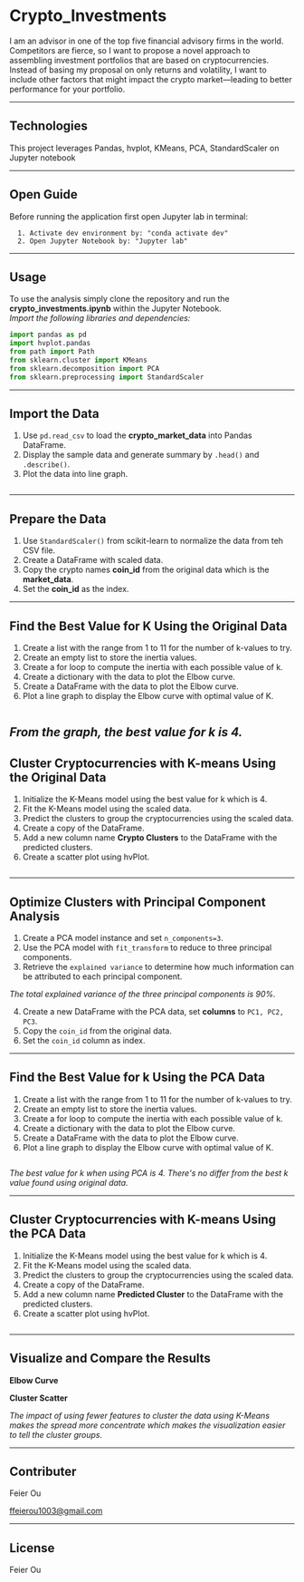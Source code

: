# Crypto_Investments


I am an advisor in one of the top five financial advisory firms in the world. Competitors are fierce, so I want to propose a novel approach to assembling investment portfolios that are based on cryptocurrencies. Instead of basing my proposal on only returns and volatility, I want to include other factors that might impact the crypto market—leading to better performance for your portfolio.


---

## Technologies

This project leverages Pandas, hvplot, KMeans, PCA, StandardScaler on Jupyter notebook

---

## Open Guide

Before running the application first open Jupyter lab in terminal:

```
  1. Activate dev environment by: "conda activate dev"
  2. Open Jupyter Notebook by: "Jupyter lab"
```


---

## Usage

To use the analysis simply clone the repository and run the **crypto_investments.ipynb** within the Jupyter Notebook.\
*Import the following libraries and dependencies:*

``` python
import pandas as pd
import hvplot.pandas
from path import Path
from sklearn.cluster import KMeans
from sklearn.decomposition import PCA
from sklearn.preprocessing import StandardScaler
```


---

## Import the Data

1. Use `pd.read_csv` to load the **crypto_market_data** into Pandas DataFrame.
2. Display the sample data and generate summary by `.head()` and `.describe()`.
3. Plot the data into line graph.

![<boken>](<Image/bokeh_plot.png>)

---

## Prepare the Data

1. Use `StandardScaler()` from scikit-learn to normalize the data from teh CSV file.
2. Create a DataFrame with scaled data. 
3. Copy the crypto names **coin_id** from the original data which is the **market_data**.
4. Set the **coin_id** as the index.

---

## Find the Best Value for K Using the Original Data

1. Create a list with the range from 1 to 11 for the number of k-values to try.
2. Create an empty list to store the inertia values.
3. Create a for loop to compute the inertia with each possible value of k. 
4. Create a dictionary with the data to plot the Elbow curve.
5. Create a DataFrame with the data to plot the Elbow curve.
6. Plot a line graph to display the Elbow curve with optimal value of K. 

![<original k>](<Image/original k.png>)

*From the graph, the best value for k is 4.*
---

## Cluster Cryptocurrencies with K-means Using the Original Data

1. Initialize the K-Means model using the best value for k which is 4. 
2. Fit the K-Means model using the scaled data.
3. Predict the clusters to group the cryptocurrencies using the scaled data.
4. Create a copy of the DataFrame.
5. Add a new column name **Crypto Clusters** to the DataFrame with the predicted clusters.
6. Create a scatter plot using hvPlot.

![<cluster k4>](<Image/cluster k4.png>)

---

## Optimize Clusters with Principal Component Analysis

1. Create a PCA model instance and set `n_components=3`.
2. Use the PCA model with `fit_transform` to reduce to three principal components.
3. Retrieve the `explained variance` to determine how much information 
can be attributed to each principal component.

*The total explained variance of the three principal components is 90%.*

4. Create a new DataFrame with the PCA data, set **columns** to `PC1, PC2, PC3`.
5. Copy the `coin_id` from the original data.
6. Set the `coin_id` column as index.

---

## Find the Best Value for k Using the PCA Data

1. Create a list with the range from 1 to 11 for the number of k-values to try.
2. Create an empty list to store the inertia values.
3. Create a for loop to compute the inertia with each possible value of k. 
4. Create a dictionary with the data to plot the Elbow curve.
5. Create a DataFrame with the data to plot the Elbow curve.
6. Plot a line graph to display the Elbow curve with optimal value of K. 

![<PCA elbow>](<Image/pca elbow.png>)

*The best value for k when using PCA is 4. There's no differ from the best k value found using original data.*

---

## Cluster Cryptocurrencies with K-means Using the PCA Data

1. Initialize the K-Means model using the best value for k which is 4. 
2. Fit the K-Means model using the scaled data.
3. Predict the clusters to group the cryptocurrencies using the scaled data.
4. Create a copy of the DataFrame.
5. Add a new column name **Predicted Cluster** to the DataFrame with the predicted clusters.
6. Create a scatter plot using hvPlot.

![<PCA cluster>](<Image/cluster pca.png>)

---

## Visualize and Compare the Results

**Elbow Curve**
![<original k>](<Image/original k.png>)
![<PCA elbow>](<Image/pca elbow.png>)

**Cluster Scatter**
![<cluster k4>](<Image/cluster k4.png>)
![<PCA cluster>](<Image/cluster pca.png>)

*The impact of using fewer features to cluster the data using K-Means makes the spread more concentrate which makes the visualization easier to tell the cluster groups.*

---
## Contributer

Feier Ou 

ffeierou1003@gmail.com 

---

## License

Feier Ou 
